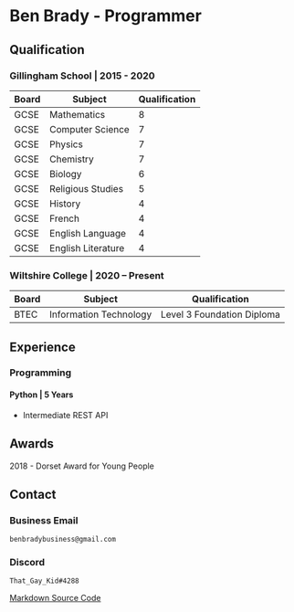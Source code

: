 <title>Curriculum Vitae</title>
<link rel="stylesheet" href="css/cv.css" type="text/css">

# Ben Brady - Programmer

## Qualification

### Gillingham School | 2015 - 2020

|Board | Subject | Qualification|
--- | --- | ---
|GCSE|Mathematics|8|
|GCSE|Computer Science|7|
|GCSE|Physics|7|
|GCSE|Chemistry|7|
|GCSE|Biology|6|
|GCSE|Religious Studies|5|
|GCSE|History|4|
|GCSE|French|4|
|GCSE|English Language|4|
|GCSE|English Literature|4|

### Wiltshire College | 2020 – Present

|Board | Subject | Qualification|
--- | --- | ---
|BTEC|Information Technology|Level 3 Foundation Diploma|

## Experience

### Programming

#### Python | 5 Years

- Intermediate REST API

## Awards

2018 - Dorset Award for Young People

## Contact

### Business Email

    benbradybusiness@gmail.com

### Discord

    That_Gay_Kid#4288

[Markdown Source Code](cv.md)